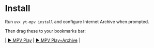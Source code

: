 # Install

Run `uvx yt-mpv install` and configure Internet Archive when prompted.

Then drag these to your bookmarks bar:

| <a href="javascript:(function(){var u=encodeURIComponent(window.location.href);window.location.href='x-yt-mpv://?url='+u+'&archive=0';})();">▶️ MPV Play</a> | <a href="javascript:(function(){var u=encodeURIComponent(window.location.href);window.location.href='x-yt-mpv://?url='+u+'&archive=1';})();">▶️ MPV Play+Archive</a> |

